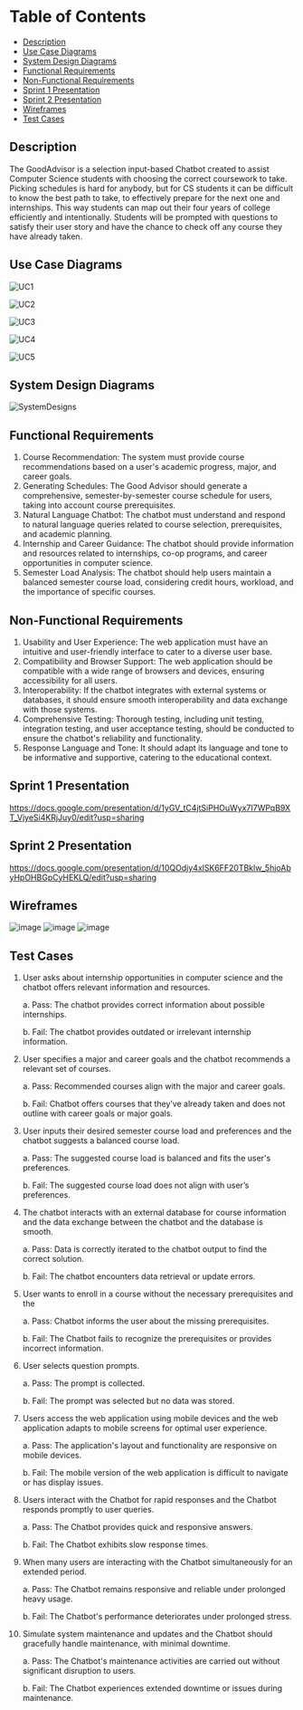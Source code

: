 # Table of Contents
- [Description](#description)
- [Use Case Diagrams](#use-case-diagrams)
- [System Design Diagrams](#system-design-diagrams)
- [Functional Requirements](#functional-requirements)
- [Non-Functional Requirements](#non-functional-requirements)
- [Sprint 1 Presentation](#sprint-1-presentation)
- [Sprint 2 Presentation](#sprint-2-presentation)
- [Wireframes](#wireframes)
- [Test Cases](#test-cases)

## Description
The GoodAdvisor is a selection input-based Chatbot created to assist Computer Science students with choosing the correct coursework to take. Picking schedules is hard for anybody, but for CS students it can be difficult to know the best path to take, to effectively prepare for the next one and internships. This way students can map out their four years of college efficiently and intentionally. Students will be prompted with questions to satisfy their user story and have the chance to check off any course they have already taken. 

## Use Case Diagrams

![UC1](https://github.com/CSC-4350-FL2023/TheGoodAdvisor/assets/84640675/749603d2-03bc-4193-9fe5-df9f00c1c354)

![UC2](https://github.com/CSC-4350-FL2023/TheGoodAdvisor/assets/84640675/d9acf0a6-9191-4135-91d6-98bc8690c334)

![UC3](https://github.com/CSC-4350-FL2023/TheGoodAdvisor/assets/84640675/52a06a19-9842-4def-9c95-2b9f070655a2)

![UC4](https://github.com/CSC-4350-FL2023/TheGoodAdvisor/assets/84640675/29be5af5-ae62-4a59-9302-33f889fb072e)

![UC5](https://github.com/CSC-4350-FL2023/TheGoodAdvisor/assets/84640675/6377baf8-c40f-4c46-9caf-fbdff1d8d3c7)

## System Design Diagrams

![SystemDesigns](https://github.com/CSC-4350-FL2023/TheGoodAdvisor/assets/84640675/fb7427b4-50d8-4b62-a049-55b922926b5a)

## Functional Requirements

1. Course Recommendation: The system must provide course recommendations based on a user's academic progress, major, and career goals.
2. Generating Schedules: The Good Advisor should generate a comprehensive, semester-by-semester course schedule for users, taking into account course prerequisites.
3. Natural Language Chatbot: The chatbot must understand and respond to natural language queries related to course selection, prerequisites, and academic planning.
4. Internship and Career Guidance: The chatbot should provide information and resources related to internships, co-op programs, and career opportunities in computer science.
5. Semester Load Analysis: The chatbot should help users maintain a balanced semester course load, considering credit hours, workload, and the importance of specific courses.

## Non-Functional Requirements
    
1. Usability and User Experience: The web application must have an intuitive and user-friendly interface to cater to a diverse user base.
2. Compatibility and Browser Support: The web application should be compatible with a wide range of browsers and devices, ensuring accessibility for all users.
3. Interoperability: If the chatbot integrates with external systems or databases, it should ensure smooth interoperability and data exchange with those systems.
4. Comprehensive Testing: Thorough testing, including unit testing, integration testing, and user acceptance testing, should be conducted to ensure the chatbot's reliability and functionality.
5. Response Language and Tone: It should adapt its language and tone to be informative and supportive, catering to the educational context.


## Sprint 1 Presentation
https://docs.google.com/presentation/d/1yGV_tC4jtSiPHOuWyx7I7WPqB9XT_VjyeSi4KRjJuy0/edit?usp=sharing

## Sprint 2 Presentation
https://docs.google.com/presentation/d/10QOdjy4xlSK6FF20TBklw_5hjoAbyHpOHBGpCyHEKLQ/edit?usp=sharing

## Wireframes
![image](https://github.com/CSC-4350-FL2023/TheGoodAdvisor/assets/106557299/3b249b93-e2e3-472c-a21f-3cca1bb1c722)
![image](https://github.com/CSC-4350-FL2023/TheGoodAdvisor/assets/106557299/89f2308d-8632-448f-8865-5551e6b0cfa4)
![image](https://github.com/CSC-4350-FL2023/TheGoodAdvisor/assets/106557299/c18228f2-6e86-4ab3-8fcc-8efb773420a9)

## Test Cases 

1. User asks about internship opportunities in computer science and the chatbot offers relevant information and resources.

    a. Pass: The chatbot provides correct information about possible internships.

    b. Fail: The chatbot provides outdated or irrelevant internship information.

2. User specifies a major and career goals and the chatbot recommends a relevant set of courses.

    a. Pass: Recommended courses align with the major and career goals.

    b. Fail: Chatbot offers courses that they’ve already taken and does not outline           with career goals or major goals.

3. User inputs their desired semester course load and preferences and the chatbot suggests a balanced course load.

    a. Pass: The suggested course load is balanced and fits the user's preferences.

    b. Fail: The suggested course load does not align with user’s preferences.

4. The chatbot interacts with an external database for course information and the data exchange between the chatbot and the database is smooth.

    a. Pass: Data is correctly iterated to the chatbot output to find the correct             solution.

    b. Fail: The chatbot encounters data retrieval or update errors.

5. User wants to enroll in a course without the necessary prerequisites and the

    a. Pass: Chatbot informs the user about the missing prerequisites.

    b. Fail: The Chatbot fails to recognize the prerequisites or provides incorrect         information.

6. User selects question prompts.

    a. Pass: The prompt is collected.

    b. Fail: The prompt was selected but no data was stored.

7. Users access the web application using mobile devices and the web application adapts to mobile screens for optimal user experience.

    a. Pass: The application's layout and functionality are responsive on mobile             devices.

    b. Fail: The mobile version of the web application is difficult to navigate or           has display issues.

8. Users interact with the Chatbot for rapid responses and the Chatbot responds promptly to user queries.

    a. Pass: The Chatbot provides quick and responsive answers.

    b. Fail: The Chatbot exhibits slow response times.

9. When many users are interacting with the Chatbot simultaneously for an extended period.

    a. Pass: The Chatbot remains responsive and reliable under prolonged heavy usage.

    b. Fail: The Chatbot's performance deteriorates under prolonged stress.

10. Simulate system maintenance and updates and the Chatbot should gracefully handle maintenance, with minimal downtime.

    a. Pass: The Chatbot's maintenance activities are carried out without significant         disruption to users.

    b. Fail: The Chatbot experiences extended downtime or issues during maintenance.




